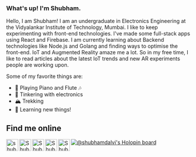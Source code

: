 ### What's up! I'm Shubham.

Hello, I am Shubham!
I am an undergraduate in Electronics Engineering at the Vidyalankar Institute of Technology, Mumbai. I like to keep experimenting with front-end technologies. I've made some full-stack apps using React and Firebase. I am currently learning about Backend technologies like Node.js and Golang and finding ways to optimise the front-end. IoT and Augmented Reality amaze me a lot. So in my free time, I like to read articles about the latest IoT trends and new AR experiments people are working upon.

Some of my favorite things are:

- 🎹 Playing Piano and Flute 🎶
- 🔌 Tinkering with electronics
- 🏔 Trekking
- 🧐 Learning new things!

## Find me online

[<img align="left" alt="shubhamdalvi.in" width="32px" src="https://img.icons8.com/ultraviolet/40/000000/domain.png" />][website]
[<img align="left" alt="Shubham's LinkedIn" width="32px" src="https://img.icons8.com/fluency/48/000000/linkedin.png" />][linkedin]
[<img align="left" alt="Shubham Dalvi Youtube Channel" width="32px" src="https://img.icons8.com/color/48/000000/youtube-play.png" />][youtube]
[<img align="left" alt="Shubham's Twitter" width="32px" src="https://img.icons8.com/color/48/000000/twitter--v1.png" />][twitter]
[<img align="left" alt="Shubham's Github" width="32px" src="https://img.icons8.com/fluency/48/000000/github.png" />][github]

[website]: https://shubhamdalvi-7f9a2.web.app/
[linkedin]: https://www.linkedin.com/in/shubham-dalvi-a569751ab/
[youtube]: https://www.youtube.com/channel/UCEePnj6n4_LaiGfoF6eqwtQ
[twitter]: https://twitter.com/Shubham_d_137
[github]: https://github.com/codermoderSD

[![@shubhamdalvi's Holopin board](https://holopin.io/api/user/board?user=shubhamdalvi)](https://holopin.io/@shubhamdalvi)
